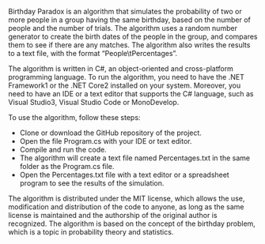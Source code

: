 Birthday Paradox is an algorithm that simulates the probability of two or more people in a group having the same birthday, based on the number of people and the number of trials. The algorithm uses a random number generator to create the birth dates of the people in the group, and compares them to see if there are any matches. The algorithm also writes the results to a text file, with the format “People\tPercentages”.

The algorithm is written in C#, an object-oriented and cross-platform programming language. To run the algorithm, you need to have the .NET Framework1 or the .NET Core2 installed on your system. Moreover, you need to have an IDE or a text editor that supports the C# language, such as Visual Studio3, Visual Studio Code or MonoDevelop.

To use the algorithm, follow these steps:

- Clone or download the GitHub repository of the project.
- Open the file Program.cs with your IDE or text editor.
- Compile and run the code.
- The algorithm will create a text file named Percentages.txt in the same folder as the Program.cs file.
- Open the Percentages.txt file with a text editor or a spreadsheet program to see the results of the simulation.

The algorithm is distributed under the MIT license, which allows the use, modification and distribution of the code to anyone, as long as the same license is maintained and the authorship of the original author is recognized. The algorithm is based on the concept of the birthday problem, which is a topic in probability theory and statistics.
